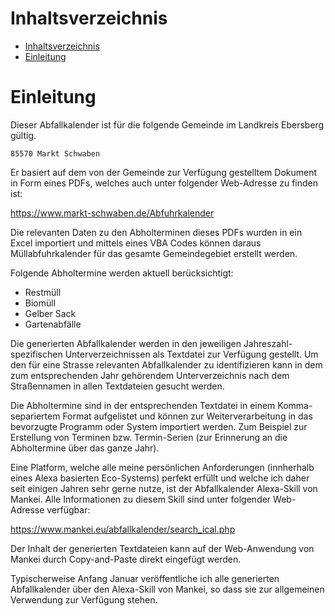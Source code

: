 # Inhaltsverzeichnis
- [Inhaltsverzeichnis](#inhaltsverzeichnis)
- [Einleitung](#einleitung)

# Einleitung

Dieser Abfallkalender ist für die folgende Gemeinde im Landkreis Ebersberg gültig.

```
85570 Markt Schwaben
```

Er basiert auf dem von der Gemeinde zur Verfügung gestelltem Dokument in Form eines PDFs, welches auch unter folgender Web-Adresse zu finden ist:

https://www.markt-schwaben.de/Abfuhrkalender

Die relevanten Daten zu den Abholterminen dieses PDFs wurden in ein Excel importiert und mittels eines VBA Codes können daraus Müllabfuhrkalender für das gesamte Gemeindegebiet erstellt werden.

Folgende Abholtermine werden aktuell berücksichtigt:
* Restmüll
* Biomüll
* Gelber Sack
* Gartenabfälle

Die generierten Abfallkalender werden in den jeweiligen Jahreszahl-spezifischen Unterverzeichnissen als Textdatei zur Verfügung gestellt. Um den für eine Strasse relevanten Abfallkalender zu identifizieren kann in dem zum entsprechenden Jahr gehörendem Unterverzeichnis nach dem Straßennamen in allen Textdateien gesucht werden.

Die Abholtermine sind in der entsprechenden Textdatei in einem Komma-separiertem Format aufgelistet und können zur Weiterverarbeitung in das bevorzugte Programm oder System importiert werden. Zum Beispiel zur Erstellung von Terminen bzw. Termin-Serien (zur Erinnerung an die Abholtermine über das ganze Jahr).

Eine Platform, welche alle meine persönlichen Anforderungen (innherhalb eines Alexa basierten Eco-Systems) perfekt erfüllt und welche ich daher seit einigen Jahren sehr gerne nutze, ist der Abfallkalender Alexa-Skill von Mankei. Alle Informationen zu diesem Skill sind unter folgender Web-Adresse verfügbar:

https://www.mankei.eu/abfallkalender/search_ical.php

Der Inhalt der generierten Textdateien kann auf der Web-Anwendung von Mankei durch Copy-and-Paste direkt eingefügt werden.

Typischerweise Anfang Januar veröffentliche ich alle generierten Abfallkalender über den Alexa-Skill von Mankei, so dass sie zur allgemeinen Verwendung zur Verfügung stehen.
